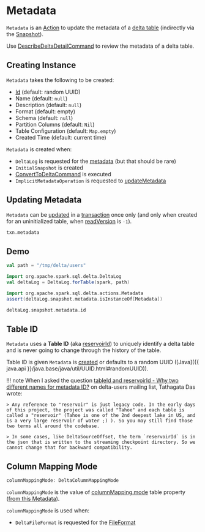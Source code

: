 # Metadata

`Metadata` is an [Action](Action.md) to update the metadata of a [delta table](DeltaLog.md#metadata) (indirectly via the [Snapshot](Snapshot.md#metadata)).

Use [DescribeDeltaDetailCommand](commands/describe-detail/DescribeDeltaDetailCommand.md) to review the metadata of a delta table.

## Creating Instance

`Metadata` takes the following to be created:

* [Id](#id) (default: random UUID)
* <span id="name"> Name (default: `null`)
* <span id="description"> Description (default: `null`)
* <span id="format"> Format (default: empty)
* <span id="schemaString"><span id="schema"> Schema (default: `null`)
* <span id="partitionColumns"> Partition Columns (default: `Nil`)
* <span id="configuration"> Table Configuration (default: `Map.empty`)
* <span id="createdTime"> Created Time (default: current time)

`Metadata` is created when:

* `DeltaLog` is requested for the [metadata](DeltaLog.md#metadata) (but that should be rare)
* `InitialSnapshot` is created
* [ConvertToDeltaCommand](commands/convert/ConvertToDeltaCommand.md) is executed
* `ImplicitMetadataOperation` is requested to [updateMetadata](ImplicitMetadataOperation.md#updateMetadata)

## Updating Metadata

`Metadata` can be [updated](OptimisticTransactionImpl.md#updateMetadata) in a [transaction](OptimisticTransactionImpl.md) once only (and only when created for an uninitialized table, when [readVersion](OptimisticTransactionImpl.md#readVersion) is `-1`).

```scala
txn.metadata
```

## Demo

```scala
val path = "/tmp/delta/users"

import org.apache.spark.sql.delta.DeltaLog
val deltaLog = DeltaLog.forTable(spark, path)

import org.apache.spark.sql.delta.actions.Metadata
assert(deltaLog.snapshot.metadata.isInstanceOf[Metadata])

deltaLog.snapshot.metadata.id
```

## <span id="id"> Table ID

`Metadata` uses a **Table ID** (aka [reservoirId](DeltaSourceOffset.md#reservoirId)) to uniquely identify a delta table and is never going to change through the history of the table.

Table ID is given `Metadata` is [created](#creating-instance) or defaults to a random UUID ([Java]({{ java.api }}/java.base/java/util/UUID.html#randomUUID)).

!!! note
    When I asked the question [tableId and reservoirId - Why two different names for metadata ID?](https://groups.google.com/forum/#!topic/delta-users/5OKEFvVKiew) on delta-users mailing list, Tathagata Das wrote:

    > Any reference to "reservoir" is just legacy code. In the early days of this project, the project was called "Tahoe" and each table is called a "reservoir" (Tahoe is one of the 2nd deepest lake in US, and is a very large reservoir of water ;) ). So you may still find those two terms all around the codebase.

    > In some cases, like DeltaSourceOffset, the term `reservoirId` is in the json that is written to the streaming checkpoint directory. So we cannot change that for backward compatibility.

## <span id="columnMappingMode"> Column Mapping Mode

```scala
columnMappingMode: DeltaColumnMappingMode
```

`columnMappingMode` is the value of [columnMapping.mode](DeltaConfigs.md#COLUMN_MAPPING_MODE) table property ([from this Metadata](DeltaConfig.md#fromMetaData)).

`columnMappingMode` is used when:

* `DeltaFileFormat` is requested for the [FileFormat](DeltaFileFormat.md#fileFormat)
